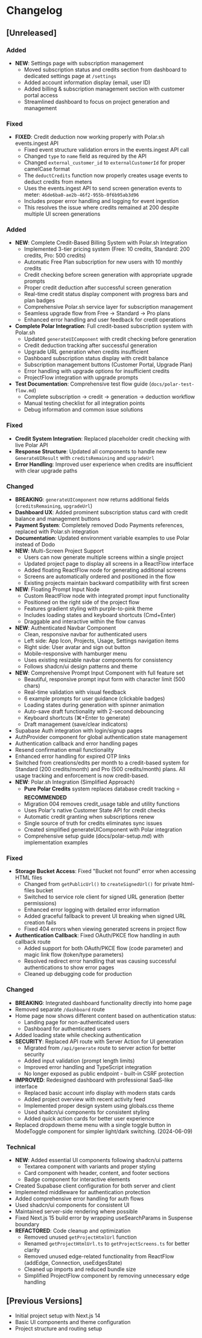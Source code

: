 # Changelog

## [Unreleased]

### Added
- **NEW**: Settings page with subscription management
  - Moved subscription status and credits section from dashboard to dedicated settings page at `/settings`
  - Added account information display (email, user ID)
  - Added billing & subscription management section with customer portal access
  - Streamlined dashboard to focus on project generation and management

### Fixed
- **FIXED**: Credit deduction now working properly with Polar.sh events.ingest API
  - Fixed event structure validation errors in the events.ingest API call
  - Changed `type` to `name` field as required by the API
  - Changed `external_customer_id` to `externalCustomerId` for proper camelCase format
  - The `deductCredits` function now properly creates usage events to deduct credits from meters
  - Uses the events.ingest API to send screen generation events to meter: `46de6ba0-ae2b-46f2-955b-0f6b95ab3d96`
  - Includes proper error handling and logging for event ingestion
  - This resolves the issue where credits remained at 200 despite multiple UI screen generations

### Added
- **NEW**: Complete Credit-Based Billing System with Polar.sh Integration
  - Implemented 3-tier pricing system (Free: 10 credits, Standard: 200 credits, Pro: 500 credits)
  - Automatic Free Plan subscription for new users with 10 monthly credits
  - Credit checking before screen generation with appropriate upgrade prompts
  - Proper credit deduction after successful screen generation
  - Real-time credit status display component with progress bars and plan badges
  - Comprehensive Polar.sh service layer for subscription management
  - Seamless upgrade flow from Free → Standard → Pro plans
  - Enhanced error handling and user feedback for credit operations
- **Complete Polar Integration**: Full credit-based subscription system with Polar.sh
  - Updated `generateUIComponent` with credit checking before generation
  - Credit deduction tracking after successful generation  
  - Upgrade URL generation when credits insufficient
  - Dashboard subscription status display with credit balance
  - Subscription management buttons (Customer Portal, Upgrade Plan)
  - Error handling with upgrade options for insufficient credits
  - ProjectFlow integration with upgrade prompts
- **Test Documentation**: Comprehensive test flow guide (`docs/polar-test-flow.md`)
  - Complete subscription → credit → generation → deduction workflow
  - Manual testing checklist for all integration points
  - Debug information and common issue solutions

### Fixed
- **Credit System Integration**: Replaced placeholder credit checking with live Polar API
- **Response Structure**: Updated all components to handle new `GenerateUIResult` with `creditsRemaining` and `upgradeUrl`
- **Error Handling**: Improved user experience when credits are insufficient with clear upgrade paths

### Changed
- **BREAKING**: `generateUIComponent` now returns additional fields (`creditsRemaining`, `upgradeUrl`)
- **Dashboard UX**: Added prominent subscription status card with credit balance and management buttons  
- **Payment System**: Completely removed Dodo Payments references, replaced with Polar.sh integration
- **Documentation**: Updated environment variable examples to use Polar instead of Dodo
- **NEW**: Multi-Screen Project Support
  - Users can now generate multiple screens within a single project
  - Updated project page to display all screens in a ReactFlow interface
  - Added floating ReactFlow node for generating additional screens
  - Screens are automatically ordered and positioned in the flow
  - Existing projects maintain backward compatibility with first screen
- **NEW**: Floating Prompt Input Node
  - Custom ReactFlow node with integrated prompt input functionality
  - Positioned on the right side of the project flow
  - Features gradient styling with purple-to-pink theme
  - Includes loading states and keyboard shortcuts (Cmd+Enter)
  - Draggable and interactive within the flow canvas
- **NEW**: Authenticated Navbar Component
  - Clean, responsive navbar for authenticated users
  - Left side: App Icon, Projects, Usage, Settings navigation items
  - Right side: User avatar and sign out button
  - Mobile-responsive with hamburger menu
  - Uses existing resizable navbar components for consistency
  - Follows shadcn/ui design patterns and theme
- **NEW**: Comprehensive Prompt Input Component with full feature set
  - Beautiful, responsive prompt input form with character limit (500 chars)
  - Real-time validation with visual feedback
  - 6 example prompts for user guidance (clickable badges)
  - Loading states during generation with spinner animation
  - Auto-save draft functionality with 2-second debouncing
  - Keyboard shortcuts (⌘+Enter to generate)
  - Draft management (save/clear indicators)
- Supabase Auth integration with login/signup pages
- AuthProvider component for global authentication state management
- Authentication callback and error handling pages
- Resend confirmation email functionality
- Enhanced error handling for expired OTP links
- Switched from creations/edits per month to a credit-based system for Standard (200 credits/month) and Pro (500 credits/month) plans. All usage tracking and enforcement is now credit-based.
- **NEW**: Polar.sh Integration (Simplified Approach)
  - **Pure Polar Credits** system replaces database credit tracking ⭐ **RECOMMENDED**
  - Migration 004 removes credit_usage table and utility functions
  - Uses Polar's native Customer State API for credit checks
  - Automatic credit granting when subscriptions renew
  - Single source of truth for credits eliminates sync issues
  - Created simplified generateUIComponent with Polar integration
  - Comprehensive setup guide (docs/polar-setup.md) with implementation examples

### Fixed
- **Storage Bucket Access**: Fixed "Bucket not found" error when accessing HTML files
  - Changed from `getPublicUrl()` to `createSignedUrl()` for private html-files bucket
  - Switched to service role client for signed URL generation (better permissions)
  - Enhanced error logging with detailed error information
  - Added graceful fallback to prevent UI breaking when signed URL creation fails
  - Fixed 404 errors when viewing generated screens in project flow
- **Authentication Callback**: Fixed OAuth/PKCE flow handling in auth callback route
  - Added support for both OAuth/PKCE flow (code parameter) and magic link flow (token/type parameters)
  - Resolved redirect error handling that was causing successful authentications to show error pages
  - Cleaned up debugging code for production

### Changed
- **BREAKING**: Integrated dashboard functionality directly into home page
- Removed separate `/dashboard` route
- Home page now shows different content based on authentication status:
  - Landing page for non-authenticated users
  - Dashboard for authenticated users
- Added loading state while checking authentication
- **SECURITY**: Replaced API route with Server Action for UI generation
  - Migrated from `/api/generate` route to server action for better security
  - Added input validation (prompt length limits)
  - Improved error handling and TypeScript integration
  - No longer exposed as public endpoint - built-in CSRF protection
- **IMPROVED**: Redesigned dashboard with professional SaaS-like interface
  - Replaced basic account info display with modern stats cards
  - Added project overview with recent activity feed
  - Implemented proper design system using globals.css theme
  - Used shadcn/ui components for consistent styling
  - Added quick action cards for better user experience
- Replaced dropdown theme menu with a single toggle button in ModeToggle component for simpler light/dark switching. (2024-06-09)

### Technical
- **NEW**: Added essential UI components following shadcn/ui patterns
  - Textarea component with variants and proper styling
  - Card component with header, content, and footer sections
  - Badge component for interactive elements
- Created Supabase client configuration for both server and client
- Implemented middleware for authentication protection
- Added comprehensive error handling for auth flows
- Used shadcn/ui components for consistent UI
- Maintained server-side rendering where possible
- Fixed Next.js 15 build error by wrapping useSearchParams in Suspense boundary
- **REFACTORED**: Code cleanup and optimization
  - Removed unused `getProjectHtmlUrl` function
  - Renamed `getProjectHtmlUrl.ts` to `getProjectScreens.ts` for better clarity
  - Removed unused edge-related functionality from ReactFlow (addEdge, Connection, useEdgesState)
  - Cleaned up imports and reduced bundle size
  - Simplified ProjectFlow component by removing unnecessary edge handling

## [Previous Versions]
- Initial project setup with Next.js 14
- Basic UI components and theme configuration
- Project structure and routing setup
